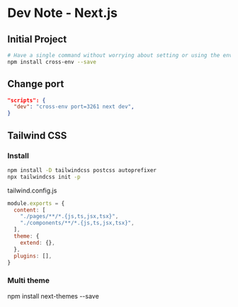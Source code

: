 # Dev Note - Next.js

## Initial Project

```bash
# Have a single command without worrying about setting or using the environment variable properly for the platform.
npm install cross-env --save
```

## Change port

```json
"scripts": {
  "dev": "cross-env port=3261 next dev",
}
```

## Tailwind CSS

### Install

```bash
npm install -D tailwindcss postcss autoprefixer
npx tailwindcss init -p
```

tailwind.config.js

```javascript
module.exports = {
  content: [
    "./pages/**/*.{js,ts,jsx,tsx}",
    "./components/**/*.{js,ts,jsx,tsx}",
  ],
  theme: {
    extend: {},
  },
  plugins: [],
}
```

### Multi theme

npm install next-themes --save
